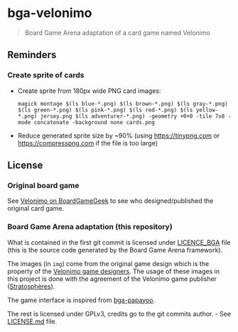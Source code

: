 # bga-velonimo

> Board Game Arena adaptation of a card game named Velonimo

## Reminders

### Create sprite of cards

- Create sprite from 180px wide PNG card images:
  ```shell
  magick montage $(ls blue-*.png) $(ls brown-*.png) $(ls gray-*.png) $(ls green-*.png) $(ls pink-*.png) $(ls red-*.png) $(ls yellow-*.png) jersey.png $(ls adventurer-*.png) -geometry +0+0 -tile 7x8 -mode concatenate -background none cards.png
  ```
- Reduce generated sprite size by ~90% (using https://tinypng.com or https://compresspng.com if the file is too large)

## License

### Original board game

See [Velonimo on BoardGameGeek](https://boardgamegeek.com/boardgame/323262/velonimo) to see who designed/published the original card game.

### Board Game Arena adaptation (this repository)

What is contained in the first git commit is licensed under [LICENCE_BGA](LICENCE_BGA) file (this is the source code generated by the Board Game Arena framework).

The images (in `img`) come from the original game design which is the property of the [Velonimo game designers](https://boardgamegeek.com/boardgame/323262/velonimo).
The usage of these images in this project is done with the agreement of the Velonimo game publisher ([Stratosphères](https://www.studiostratospheres.com)).

The game interface is inspired from [bga-papayoo](https://github.com/Syarwin/bga-papayoo).

The rest is licensed under GPLv3, credits go to the git commits author. - See [LICENSE.md](LICENSE.md) file.
